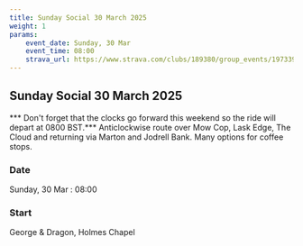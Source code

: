 ```yaml
---
title: Sunday Social 30 March 2025
weight: 1
params:
    event_date: Sunday, 30 Mar
    event_time: 08:00
    strava_url: https://www.strava.com/clubs/189380/group_events/1973398
---
```


## Sunday Social 30 March 2025 

*** Don&#39;t forget that the clocks go forward this weekend so the ride will depart at 0800 BST.***
Anticlockwise route over Mow Cop, Lask Edge, The Cloud and returning via Marton and Jodrell Bank.  Many options for coffee stops.

### Date

Sunday, 30 Mar : 08:00

### Start

George &amp; Dragon, Holmes Chapel


